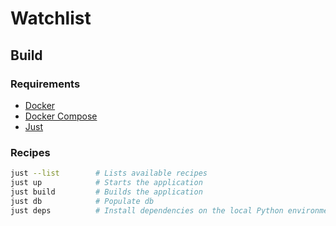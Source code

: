 # Watchlist

## Build

### Requirements
- [Docker](https://docs.docker.com/engine/install/debian/)
- [Docker Compose](https://docs.docker.com/compose/install/)
- [Just](https://github.com/casey/just)

### Recipes
```sh
just --list        # Lists available recipes
just up            # Starts the application
just build         # Builds the application
just db            # Populate db
just deps          # Install dependencies on the local Python environment
```
